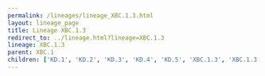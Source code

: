 ```yaml
---
permalink: /lineages/lineage_XBC.1.3.html
layout: lineage_page
title: Lineage XBC.1.3
redirect_to: ../lineage.html?lineage=XBC.1.3
lineage: XBC.1.3
parent: XBC.1
children: ['KD.1', 'KD.2', 'KD.3', 'KD.4', 'KD.5', 'XBC.1.3', 'XBC.1.3.1']
---
```

